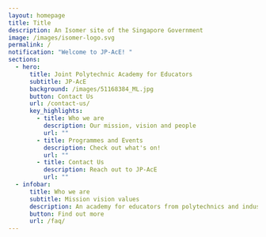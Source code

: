 ```yaml
---
layout: homepage
title: Title
description: An Isomer site of the Singapore Government
image: /images/isomer-logo.svg
permalink: /
notification: "Welcome to JP-AcE! "
sections:
  - hero:
      title: Joint Polytechnic Academy for Educators
      subtitle: JP-AcE
      background: /images/51168384_ML.jpg
      button: Contact Us
      url: /contact-us/
      key_highlights:
        - title: Who we are
          description: Our mission, vision and people
          url: ""
        - title: Programmes and Events
          description: Check out what's on!
          url: ""
        - title: Contact Us
          description: Reach out to JP-AcE
          url: ""
  - infobar:
      title: Who we are
      subtitle: Mission vision values
      description: An academy for educators from polytechnics and industry
      button: Find out more
      url: /faq/
---
```

